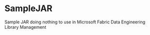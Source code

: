 # SampleJAR
Sample JAR doing nothing to use in Microsoft Fabric Data Engineering Library Management
